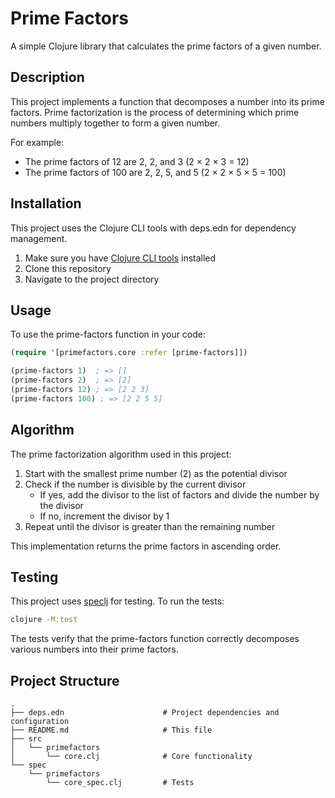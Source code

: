 # Prime Factors

A simple Clojure library that calculates the prime factors of a given number.

## Description

This project implements a function that decomposes a number into its prime factors. Prime factorization is the process of determining which prime numbers multiply together to form a given number.

For example:
- The prime factors of 12 are 2, 2, and 3 (2 × 2 × 3 = 12)
- The prime factors of 100 are 2, 2, 5, and 5 (2 × 2 × 5 × 5 = 100)

## Installation

This project uses the Clojure CLI tools with deps.edn for dependency management.

1. Make sure you have [Clojure CLI tools](https://clojure.org/guides/getting_started) installed
2. Clone this repository
3. Navigate to the project directory

## Usage

To use the prime-factors function in your code:

```clojure
(require '[primefactors.core :refer [prime-factors]])

(prime-factors 1)  ; => []
(prime-factors 2)  ; => [2]
(prime-factors 12) ; => [2 2 3]
(prime-factors 100) ; => [2 2 5 5]
```

## Algorithm

The prime factorization algorithm used in this project:

1. Start with the smallest prime number (2) as the potential divisor
2. Check if the number is divisible by the current divisor
   - If yes, add the divisor to the list of factors and divide the number by the divisor
   - If no, increment the divisor by 1
3. Repeat until the divisor is greater than the remaining number

This implementation returns the prime factors in ascending order.

## Testing

This project uses [speclj](https://github.com/slagyr/speclj) for testing. To run the tests:

```bash
clojure -M:test
```

The tests verify that the prime-factors function correctly decomposes various numbers into their prime factors.

## Project Structure

```
.
├── deps.edn                      # Project dependencies and configuration
├── README.md                     # This file
├── src
│   └── primefactors
│       └── core.clj              # Core functionality
└── spec
    └── primefactors
        └── core_spec.clj         # Tests
```